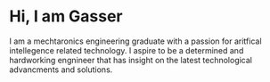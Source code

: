 # Hi, I am Gasser 

I am a mechtaronics engineering  graduate with a passion for aritfical intellegence related technology.
I aspire to be a determined and hardworking engnineer that has insight on the latest technological advancments and solutions.
